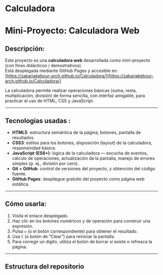 # Calculadora
# Mini-Proyecto: Calculadora Web

##  Descripción:  
Este proyecto es una **calculadora web** desarrollada como mini-proyecto (con fines didácticos / demostrativos).  
Está desplegada mediante GitHub Pages y accesible en:  
[https://zakariakebour-arch.github.io/Calculadora/](https://zakariakebour-arch.github.io/Calculadora/)  

La calculadora permite realizar operaciones básicas (suma, resta, multiplicación, división) de forma sencilla, con interfaz amigable, para practicar el uso de HTML, CSS y JavaScript.

---

##  Tecnologías usadas :
- **HTML5**: estructura semántica de la página, botones, pantalla de resultados.  
- **CSS3**: estilos para los botones, disposición (layout) de la calculadora, responsividad básica.  
- **JavaScript (ES6+)**: lógica de la calculadora — escucha de eventos, cálculo de operaciones, actualización de la pantalla, manejo de errores simples (p. ej., división por cero).  
- **Git + GitHub**: control de versiones del proyecto, y obtención del código fuente.  
- **GitHub Pages**: despliegue gratuito del proyecto como página web estática.

---

## Cómo usarla: 
1. Visita el enlace desplegado.  
2. Haz clic en los botones numéricos y de operación para construir una expresión.  
3. Pulsa `=` (o el botón correspondiente) para obtener el resultado.  
4. Usa `C` (o botón de “Clear”) para reiniciar la pantalla.  
5. Para corregir un dígito, utiliza el botón de borrar si existe o refresca la página.

---

##  Estructura del repositorio  
